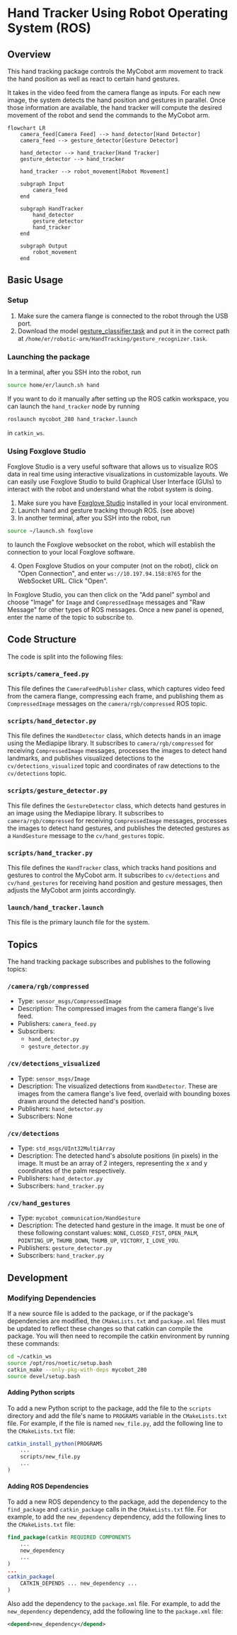 # Hand Tracker Using Robot Operating System (ROS)

## Overview
This hand tracking package controls the MyCobot arm movement to track the hand position as well as react to certain hand gestures.

It takes in the video feed from the camera flange as inputs. For each new image, the system detects the hand position and gestures in parallel. Once those information are available, the hand tracker will compute the desired movement of the robot and send the commands to the MyCobot arm.

```mermaid
flowchart LR
    camera_feed[Camera Feed] --> hand_detector[Hand Detector]
    camera_feed --> gesture_detector[Gesture Detector]

    hand_detector --> hand_tracker[Hand Tracker]
    gesture_detector --> hand_tracker

    hand_tracker --> robot_movement[Robot Movement]

    subgraph Input
        camera_feed
    end

    subgraph HandTracker
        hand_detector
        gesture_detector
        hand_tracker
    end

    subgraph Output
        robot_movement
    end
```

## Basic Usage
### Setup
1. Make sure the camera flange is connected to the robot through the USB port.
2. Download the model [gesture_classifier.task](https://storage.googleapis.com/mediapipe-models/gesture_recognizer/gesture_recognizer/float16/latest/gesture_recognizer.task) and put it in the correct path at `/home/er/robotic-arm/HandTracking/gesture_recognizer.task`.

### Launching the package
 In a terminal, after you SSH into the robot, run
```bash
source home/er/launch.sh hand
```

If you want to do it manually after setting up the ROS catkin workspace, you can launch the `hand_tracker` node by running
```bash
roslaunch mycobot_280 hand_tracker.launch
```
in `catkin_ws`.

### Using Foxglove Studio
Foxglove Studio is a very useful software that allows us to visualize ROS data in real time using interactive visualizations in customizable layouts. We can easily use Foxglove Studio to build Graphical User Interface (GUIs) to interact with the robot and understand what the robot system is doing.

1. Make sure you have [Foxglove Studio](https://foxglove.dev/download]) installed in your local environment.
2. Launch hand and gesture tracking through ROS. (see above)
3. In another terminal, after you SSH into the robot, run
```bash
source ~/launch.sh foxglove
```
  to launch the Foxglove websocket on the robot, which will establish the connection to your local Foxglove software.

4. Open Foxglove Studios on your computer (not on the robot), click on "Open Connection", and enter `ws://10.197.94.158:8765` for the WebSocket URL. Click "Open". 

In Foxglove Studio, you can then click on the "Add panel" symbol and choose "Image" for `Image` and `CompressedImage` messages and "Raw Message" for other types of ROS messages. Once a new panel is opened, enter the name of the topic to subscribe to.

## Code Structure
The code is split into the following files:

### `scripts/camera_feed.py`
This file defines the `CameraFeedPublisher` class, which captures video feed from the camera flange, compressing each frame, and publishing them as `CompressedImage` messages on the `camera/rgb/compressed` ROS topic.

### `scripts/hand_detector.py`
This file defines the `HandDetector` class, which detects hands in an image using the Mediapipe library. It subscribes to `camera/rgb/compressed` for receiving `CompressedImage` messages, processes the images to detect hand landmarks, and publishes visualized detections to the `cv/detections_visualized` topic and coordinates of raw detections to the `cv/detections` topic.

### `scripts/gesture_detector.py`
This file defines the `GestureDetector` class, which detects hand gestures in an image using the Mediapipe library. It subscribes to `camera/rgb/compressed` for receiving `CompressedImage` messages, processes the images to detect hand gestures, and publishes the detected gestures as a `HandGesture` message to the `cv/hand_gestures` topic.

### `scripts/hand_tracker.py`
This file defines the `HandTracker` class, which tracks hand positions and gestures to control the MyCobot arm. It subscribes to `cv/detections` and `cv/hand_gestures` for receiving hand position and gesture messages, then adjusts the MyCobot arm joints accordingly.

### `launch/hand_tracker.launch`
This file is the primary launch file for the system.

## Topics
The hand tracking package subscribes and publishes to the following topics:

### `/camera/rgb/compressed`
- Type: `sensor_msgs/CompressedImage`
- Description: The compressed images from the camera flange's live feed.
- Publishers: `camera_feed.py`
- Subscribers:
    - `hand_detector.py`
    - `gesture_detector.py`

### `/cv/detections_visualized`
- Type: `sensor_msgs/Image`
- Description: The visualized detections from `HandDetector`. These are images from the camera flange's live feed, overlaid with bounding boxes drawn around the detected hand's position.
- Publishers: `hand_detector.py`
- Subscribers: None

### `/cv/detections`
- Type: `std_msgs/UInt32MultiArray`
- Description: The detected hand's absolute positions (in pixels) in the image. It must be an array of 2 integers, representing the x and y coordinates of the palm respectively.
- Publishers: `hand_detector.py`
- Subscribers: `hand_tracker.py`

### `/cv/hand_gestures`
- Type: `mycobot_communication/HandGesture`
- Description: The detected hand gesture in the image. It must be one of these following constant values: `NONE`, `CLOSED_FIST`, `OPEN_PALM`, `POINTING_UP`, `THUMB_DOWN`, `THUMB_UP`, `VICTORY`, `I_LOVE_YOU`.
- Publishers: `gesture_detector.py`
- Subscribers: `hand_tracker.py`

## Development
### Modifying Dependencies
If a new source file is added to the package, or if the package's dependencies are modified, the `CMakeLists.txt` and `package.xml` files must be updated to reflect these changes so that catkin can compile the package. You will then need to recompile the catkin environment by running these commands:
```bash
cd ~/catkin_ws
source /opt/ros/noetic/setup.bash
catkin_make --only-pkg-with-deps mycobot_280
source devel/setup.bash

```

#### Adding Python scripts
To add a new Python script to the package, add the file to the `scripts` directory and add the file's name to `PROGRAMS` variable in the `CMakeLists.txt` file. For example, if the file is named `new_file.py`, add the following line to the `CMakeLists.txt` file:
```cmake
catkin_install_python(PROGRAMS
    ...
    scripts/new_file.py
    ...
)
```

#### Adding ROS Dependencies
To add a new ROS dependency to the package, add the dependency to the `find_package` and `catkin_package` calls in the `CMakeLists.txt` file. For example, to add the `new_dependency` dependency, add the following lines to the `CMakeLists.txt` file:
```cmake
find_package(catkin REQUIRED COMPONENTS
    ...
    new_dependency
    ...
)
...
catkin_package(
    CATKIN_DEPENDS ... new_dependency ...
)
```
Also add the dependency to the `package.xml` file. For example, to add the `new_dependency` dependency, add the following line to the `package.xml` file:
```xml
<depend>new_dependency</depend>
```
